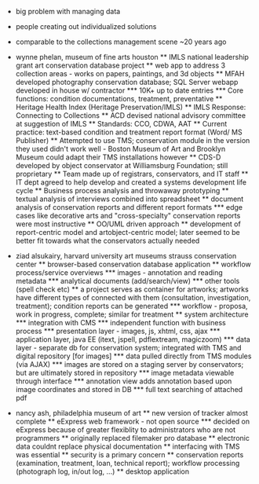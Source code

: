 * big problem with managing data
* people creating out individualized solutions
* comparable to the collections management scene ~20 years ago

* wynne phelan, museum of fine arts houston
** IMLS national leadership grant art conservation database project
** web app to address 3 collection areas - works on papers, paintings, and 3d objects
** MFAH developed photography conservation database; SQL Server webapp developed in house w/ contractor
*** 10K+ up to date entries
*** Core functions: condition documentations, treatment, preventative 
** Heritage Health Index (Heritage Preservation/IMLS)
** IMLS Response: Connecting to Collections
** ACD devised national advisory committee at suggestion of IMLS
** Standards: CCO, CDWA, AAT
** Current practice: text-based condition and treatment report format (Word/ MS Publisher)
** Attempted to use TMS; conservation module in the version they used didn't work well - Boston Museum of Art and Brooklyn Museum could adapt their TMS installations however
** CDS-D developed by object conservator at Williamsburg Foundation; still proprietary
** Team made up of registrars, conservators, and IT staff
** IT dept agreed to help develop and created a systems development life cycle
** Business process analysis and throwaway prototyping
** textual analysis of interviews combined into spreadsheet
** document analysis of conservation reports and different report formats
*** edge cases like decorative arts and "cross-specialty" conservation reports were most instructive
** OO/UML driven approach
** development of report-centric model and artobject-centric model; later seemed to  be better fit towards what the conservators actually needed

* ziad alsukairy, harvard university art museums strauss conservation center
** browser-based conservation database application
** workflow process/service overviews
*** images - annotation and reading metadata
*** analytical documents (add/search/view)
*** other tools (spell check etc)
** a project serves as container for artworks; artworks have different types of connected with them (consultation, investigation, treatment); condition reports can be generated
*** workflow - proposa, work in progress, complete; similar for treatment
** system architecture
*** integration with CMS
*** independent function with business process
*** presentation layer - images, js, xhtml, css, ajax
*** application layer, java EE (itext, jspell, pdflextream, magiczoom)
*** data layer - separate db for conservation system; integrated with TMS and digital repository [for images]
*** data pulled directly from TMS modules (via AJAX)
*** images are stored on a staging server by conservators; but are ultimately stored in repository
*** image metadata viewable through interface 
*** annotation view adds annotation based upon image coordinates and stored in DB
*** full text searching of attached pdf

* nancy ash, philadelphia museum of art
** new version of tracker almost complete
** eExpress web framework - not open source
*** decided on eExpress because of greater flexiblity to administrators who are not programmers
** originally replaced filemaker pro database
** electronic data couldnt replace physical documentation
** interfacing with TMS was essential
** security is a primary concern
** conservation reports (examination, treatment, loan, technical report); workflow processing (photograph log, in/out log, ...)
** desktop application